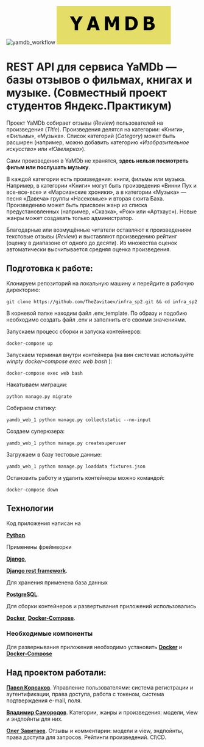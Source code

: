 ![yamdb_workflow](https://github.com/TheZavitaev/yamdb_final/workflows/.github/workflows/main.yaml/badge.svg)
![YAMDB banner](/static/banner.jpg)

# REST API для сервиса YaMDb — базы отзывов о фильмах, книгах и музыке. (Совместный проект студентов Яндекс.Практикум)

Проект YaMDb собирает отзывы (*Review*) пользователей на произведения (*Title*). Произведения делятся на категории: «Книги», «Фильмы», «Музыка». Список категорий (*Category*) может быть расширен (например, можно добавить категорию *«Изобразительное искусство»* или *«Ювелирка»*).

Сами произведения в YaMDb не хранятся, **здесь нельзя посмотреть фильм или послушать музыку**.

В каждой категории есть произведения: книги, фильмы или музыка. Например, в категории «Книги» могут быть произведения «Винни Пух и все-все-все» и «Марсианские хроники», а в категории «Музыка» — песня «Давеча» группы «Насекомые» и вторая сюита Баха. Произведению может быть присвоен жанр из списка предустановленных (например, «Сказка», «Рок» или «Артхаус»). Новые жанры может создавать только администратор.

Благодарные или возмущённые читатели оставляют к произведениям текстовые отзывы (*Review*) и выставляют произведению рейтинг (оценку в диапазоне от одного до десяти). Из множества оценок автоматически высчитывается средняя оценка произведения.

## Подготовка к работе:

Клонируем репозиторий на локальную машину и перейдите в рабочую директорию:
```
git clone https://github.com/TheZavitaev/infra_sp2.git && cd infra_sp2
```
В корневой папке находим файл .env_template. По образу и подобию необходимо создать файл .env и заполнить его своими значениями.

Запускаем процесс сборки и запуска контейнеров:
```
docker-compose up
```
Запускаем терминал внутри контейнера (на вин системах используйте *winpty docker-compose exec web bash*
):
```
docker-compose exec web bash
```
Накатываем миграции:
```
python manage.py migrate
```
Собираем статику:
```
yamdb_web_1 python manage.py collectstatic --no-input
```
Создаем суперюзера:
```
yamdb_web_1 python manage.py createsuperuser
```
Загружаем в базу тестовые данные:
```
yamdb_web_1 python manage.py loaddata fixtures.json
```
Остановить работу и удалить контейнеры можно командой:
```
docker-compose down
```

## Технологии
Код приложения написан на 

**[Python](https://www.python.org/)**. 

Применены фреймворки 

**[Django](https://www.djangoproject.com/)**, 

**[Django rest framework](https://www.django-rest-framework.org/)**. 

Для хранения применена база данных 

**[PostgreSQL](https://www.postgresql.org/)**.

Для сборки контейнеров и развертывания приложений использовались

**[Docker](https://www.docker.com/)**,
 **[Docker-Compose](https://docs.docker.com/compose/)**.

### Необходимые компоненты

Для развернывания приложения необходимо установить **[Docker](https://docs.docker.com/engine/install/)** и **[Docker-Compose](https://docs.docker.com/compose/install/)**

## Над проектом работали:
**[Павел Корсаков](https://github.com/KorsakovPV)**. Управление пользователями: система регистрации и аутентификации, права доступа, работа с токеном, система подтверждения e-mail, поля.

**[Владимир Самородов](https://github.com/Jejevkin)**.  Категории, жанры и произведения: модели, view и эндпойнты для них.

**[Олег Завитаев](https://github.com/TheZavitaev)**. Отзывы и комментарии: модели и view, эндпойнты, права доступа для запросов. Рейтинги произведений. CI\CD.


